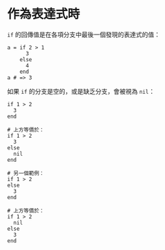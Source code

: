 # 作為表達式時

`if` 的回傳值是在各項分支中最後一個發現的表達式的值：

```crystal
a = if 2 > 1
      3
    else
      4
    end
a # => 3
```

如果 `if` 的分支是空的，或是缺乏分支，會被視為 `nil`：

```crystal
if 1 > 2
  3
end

# 上方等價於：
if 1 > 2
  3
else
  nil
end

# 另一個範例：
if 1 > 2
else
  3
end

# 上方等價於：
if 1 > 2
  nil
else
  3
end
```
